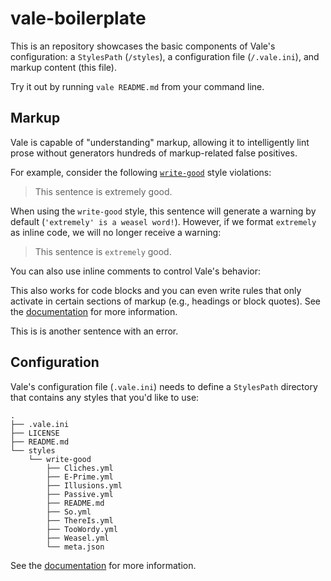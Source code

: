 # vale-boilerplate

This is an repository showcases the basic components of Vale's configuration: a `StylesPath` (`/styles`), a configuration file (`/.vale.ini`), and markup content (this file).

Try it out by running `vale README.md` from your command line.

## Markup

Vale is capable of "understanding" markup, allowing it to intelligently lint prose without generators hundreds of markup-related false positives.

For example, consider the following [`write-good`](https://github.com/btford/write-good) style violations:

> This sentence is extremely good.

When using the `write-good` style, this sentence will generate a warning by default (`'extremely' is a weasel word!`). However, if we format `extremely` as inline code, we will no longer receive a warning:

> This sentence is `extremely` good.

You can also use inline comments to control Vale's behavior:

<!-- vale off -->

This also works for code blocks and you can even write rules that only activate in certain sections of markup (e.g., headings or block quotes). See the [documentation](https://docs.errata.ai/vale/scoping) for more information.

<!-- vale on -->

This is is another sentence with an error.

## Configuration

Vale's configuration file (`.vale.ini`) needs to define a `StylesPath` directory that contains any styles that you'd like to use:

```text
.
├── .vale.ini
├── LICENSE
├── README.md
└── styles
    └── write-good
        ├── Cliches.yml
        ├── E-Prime.yml
        ├── Illusions.yml
        ├── Passive.yml
        ├── README.md
        ├── So.yml
        ├── ThereIs.yml
        ├── TooWordy.yml
        ├── Weasel.yml
        └── meta.json
```

See the [documentation](https://docs.errata.ai/vale/config) for more information.
